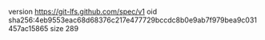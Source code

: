 version https://git-lfs.github.com/spec/v1
oid sha256:4eb9553eac68d68376c217e477729bccdc8b0e9ab7f979bea9c031457ac15865
size 289
